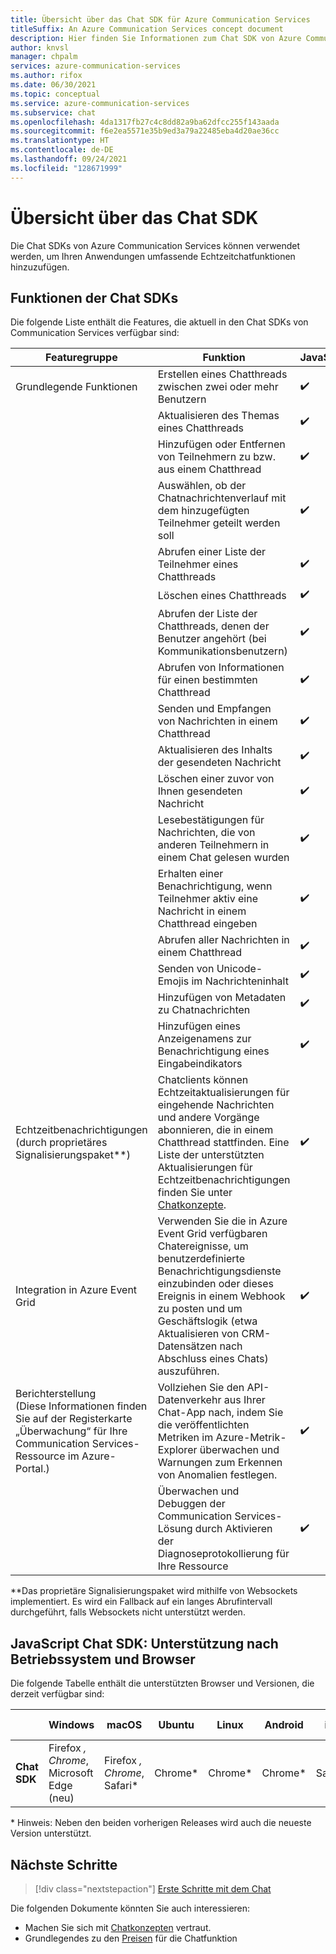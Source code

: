```yaml
---
title: Übersicht über das Chat SDK für Azure Communication Services
titleSuffix: An Azure Communication Services concept document
description: Hier finden Sie Informationen zum Chat SDK von Azure Communication Services.
author: knvsl
manager: chpalm
services: azure-communication-services
ms.author: rifox
ms.date: 06/30/2021
ms.topic: conceptual
ms.service: azure-communication-services
ms.subservice: chat
ms.openlocfilehash: 4da1317fb27c4c8dd82a9ba62dfcc255f143aada
ms.sourcegitcommit: f6e2ea5571e35b9ed3a79a22485eba4d20ae36cc
ms.translationtype: HT
ms.contentlocale: de-DE
ms.lasthandoff: 09/24/2021
ms.locfileid: "128671999"
---
```

# <a name="chat-sdk-overview"></a>Übersicht über das Chat SDK 

Die Chat SDKs von Azure Communication Services können verwendet werden, um Ihren Anwendungen umfassende Echtzeitchatfunktionen hinzuzufügen.

## <a name="chat-sdk-capabilities"></a>Funktionen der Chat SDKs    

Die folgende Liste enthält die Features, die aktuell in den Chat SDKs von Communication Services verfügbar sind:  

| Featuregruppe | Funktion | JavaScript  | Java | .NET | Python | iOS | Android |
|-----------------|-------------------|---|-----|----|-----|----|----|
| Grundlegende Funktionen | Erstellen eines Chatthreads zwischen zwei oder mehr Benutzern                                                     | ✔️   | ✔️  | ✔️    | ✔️   |  ✔️    | ✔️   |    
|                   | Aktualisieren des Themas eines Chatthreads                                                                              | ✔️   | ✔️ | ✔️    | ✔️   |  ✔️    | ✔️   |   
|                   | Hinzufügen oder Entfernen von Teilnehmern zu bzw. aus einem Chatthread                                                                           | ✔️   | ✔️  | ✔️    | ✔️  |  ✔️    | ✔️   |  
|                   | Auswählen, ob der Chatnachrichtenverlauf mit dem hinzugefügten Teilnehmer geteilt werden soll                                   | ✔️   | ✔️   | ✔️    | ✔️  |  ✔️    | ✔️   | 
|                   | Abrufen einer Liste der Teilnehmer eines Chatthreads                                                                          | ✔️   | ✔️  | ✔️ | ✔️ |  ✔️    | ✔️   | 
|                   | Löschen eines Chatthreads                                                                                              | ✔️   | ✔️  | ✔️    | ✔️  |  ✔️    | ✔️   |    
|                   | Abrufen der Liste der Chatthreads, denen der Benutzer angehört (bei Kommunikationsbenutzern)                                           | ✔️   | ✔️  | ✔️    | ✔️  |  ✔️    | ✔️   |   
|                   | Abrufen von Informationen für einen bestimmten Chatthread                                                                              | ✔️   | ✔️  | ✔️ | ✔️ |  ✔️    | ✔️   |   
|                   | Senden und Empfangen von Nachrichten in einem Chatthread                                                                            | ✔️   | ✔️   | ✔️    | ✔️  |  ✔️    | ✔️   |   
|                   | Aktualisieren des Inhalts der gesendeten Nachricht                                                                               | ✔️   | ✔️  | ✔️ | ✔️ |  ✔️    | ✔️   |    
|                   | Löschen einer zuvor von Ihnen gesendeten Nachricht                                                                                                      | ✔️   | ✔️  | ✔️ | ✔️ |  ✔️    | ✔️   |    
|                   | Lesebestätigungen für Nachrichten, die von anderen Teilnehmern in einem Chat gelesen wurden                                        | ✔️   | ✔️  | ✔️    | ✔️   |  ✔️    | ✔️   |   
|                   | Erhalten einer Benachrichtigung, wenn Teilnehmer aktiv eine Nachricht in einem Chatthread eingeben                                         | ✔️   | ❌    | ❌  | ❌  | ✔️  | ✔️  |   
|                   | Abrufen aller Nachrichten in einem Chatthread                                                                        | ✔️   | ✔️  | ✔️    | ✔️  |  ✔️    | ✔️   | 
|                   | Senden von Unicode-Emojis im Nachrichteninhalt                                                                            | ✔️   | ✔️  | ✔️    | ✔️  |  ✔️    | ✔️   |    
|                   | Hinzufügen von Metadaten zu Chatnachrichten                                                                            | ✔️   | ✔️  | ✔️    | ✔️  |  ❌    | ✔️   |  
|                   | Hinzufügen eines Anzeigenamens zur Benachrichtigung eines Eingabeindikators                                                                            | ✔️   | ✔️  | ✔️    | ✔️  |  ❌    | ✔️   |  
|Echtzeitbenachrichtigungen (durch proprietäres Signalisierungspaket**)|  Chatclients können Echtzeitaktualisierungen für eingehende Nachrichten und andere Vorgänge abonnieren, die in einem Chatthread stattfinden. Eine Liste der unterstützten Aktualisierungen für Echtzeitbenachrichtigungen finden Sie unter [Chatkonzepte](concepts.md#real-time-notifications).                                     | ✔️   | ❌    | ❌  | ❌  | ✔️  | ✔️  |   
| Integration in Azure Event Grid             | Verwenden Sie die in Azure Event Grid verfügbaren Chatereignisse, um benutzerdefinierte Benachrichtigungsdienste einzubinden oder dieses Ereignis in einem Webhook zu posten und um Geschäftslogik (etwa Aktualisieren von CRM-Datensätzen nach Abschluss eines Chats) auszuführen.   | ✔️   | ✔️  | ✔️    | ✔️  |  ✔️    | ✔️   |    
| Berichterstellung </br>(Diese Informationen finden Sie auf der Registerkarte „Überwachung“ für Ihre Communication Services-Ressource im Azure-Portal.)      | Vollziehen Sie den API-Datenverkehr aus Ihrer Chat-App nach, indem Sie die veröffentlichten Metriken im Azure-Metrik-Explorer überwachen und Warnungen zum Erkennen von Anomalien festlegen.     | ✔️   | ✔️  | ✔️    | ✔️  |  ✔️    | ✔️   |  
|                   | Überwachen und Debuggen der Communication Services-Lösung durch Aktivieren der Diagnoseprotokollierung für Ihre Ressource    | ✔️   | ✔️  | ✔️    | ✔️  |  ✔️    | ✔️   |   


**Das proprietäre Signalisierungspaket wird mithilfe von Websockets implementiert. Es wird ein Fallback auf ein langes Abrufintervall durchgeführt, falls Websockets nicht unterstützt werden.  

## <a name="javascript-chat-sdk-support-by-os-and-browser"></a>JavaScript Chat SDK: Unterstützung nach Betriebssystem und Browser    

Die folgende Tabelle enthält die unterstützten Browser und Versionen, die derzeit verfügbar sind:
    
|                                  | Windows          | macOS          | Ubuntu | Linux  | Android | iOS    | iPad-Betriebssystem|
|--------------------------------|----------------|--------------|-------|------|------|------|-------|
| **Chat SDK** | Firefox *, Chrome*, Microsoft Edge (neu) | Firefox *, Chrome*, Safari* | Chrome*  | Chrome* | Chrome* | Safari* | Safari* |

\* Hinweis: Neben den beiden vorherigen Releases wird auch die neueste Version unterstützt.<br/>   

## <a name="next-steps"></a>Nächste Schritte   

> [!div class="nextstepaction"] 
> [Erste Schritte mit dem Chat](../../quickstarts/chat/get-started.md)    

Die folgenden Dokumente könnten Sie auch interessieren:  
- Machen Sie sich mit [Chatkonzepten](../chat/concepts.md) vertraut.
- Grundlegendes zu den [Preisen](../pricing.md#chat) für die Chatfunktion
